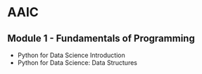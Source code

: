 # AAIC
## Module 1 - Fundamentals of Programming
- Python for Data Science Introduction
- Python for Data Science: Data Structures
